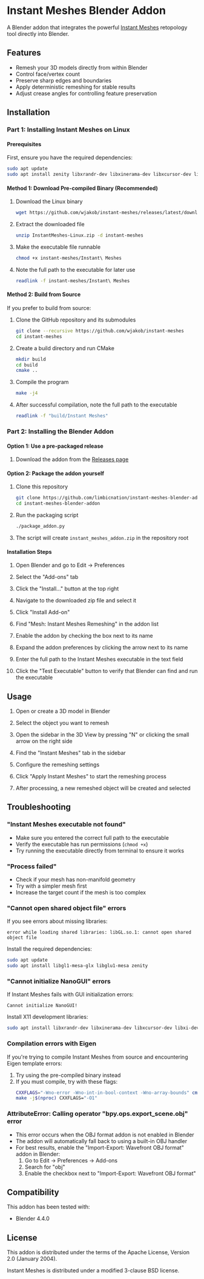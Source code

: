 # Instant Meshes Blender Addon

A Blender addon that integrates the powerful [Instant Meshes](https://github.com/wjakob/instant-meshes) retopology tool directly into Blender.

## Features

- Remesh your 3D models directly from within Blender
- Control face/vertex count
- Preserve sharp edges and boundaries
- Apply deterministic remeshing for stable results
- Adjust crease angles for controlling feature preservation

## Installation

### Part 1: Installing Instant Meshes on Linux

#### Prerequisites

First, ensure you have the required dependencies:

```bash
sudo apt update
sudo apt install zenity libxrandr-dev libxinerama-dev libxcursor-dev libxi-dev
```

#### Method 1: Download Pre-compiled Binary (Recommended)

1. Download the Linux binary
   ```bash
   wget https://github.com/wjakob/instant-meshes/releases/latest/download/InstantMeshes-Linux.zip
   ```

2. Extract the downloaded file
   ```bash
   unzip InstantMeshes-Linux.zip -d instant-meshes
   ```

3. Make the executable file runnable
   ```bash
   chmod +x instant-meshes/Instant\ Meshes
   ```

4. Note the full path to the executable for later use
   ```bash
   readlink -f instant-meshes/Instant\ Meshes
   ```

#### Method 2: Build from Source

If you prefer to build from source:

1. Clone the GitHub repository and its submodules
   ```bash
   git clone --recursive https://github.com/wjakob/instant-meshes
   cd instant-meshes
   ```

2. Create a build directory and run CMake
   ```bash
   mkdir build
   cd build
   cmake ..
   ```

3. Compile the program
   ```bash
   make -j4
   ```

4. After successful compilation, note the full path to the executable
   ```bash
   readlink -f "build/Instant Meshes"
   ```

### Part 2: Installing the Blender Addon

#### Option 1: Use a pre-packaged release

1. Download the addon from the [Releases page](https://github.com/limbicnation/instant-meshes-blender-addon/releases)

#### Option 2: Package the addon yourself

1. Clone this repository
   ```bash
   git clone https://github.com/limbicnation/instant-meshes-blender-addon.git
   cd instant-meshes-blender-addon
   ```

2. Run the packaging script
   ```bash
   ./package_addon.py
   ```

3. The script will create `instant_meshes_addon.zip` in the repository root

#### Installation Steps

1. Open Blender and go to Edit → Preferences

2. Select the "Add-ons" tab

3. Click the "Install..." button at the top right

4. Navigate to the downloaded zip file and select it

5. Click "Install Add-on"

6. Find "Mesh: Instant Meshes Remeshing" in the addon list

7. Enable the addon by checking the box next to its name

8. Expand the addon preferences by clicking the arrow next to its name

9. Enter the full path to the Instant Meshes executable in the text field

10. Click the "Test Executable" button to verify that Blender can find and run the executable

## Usage

1. Open or create a 3D model in Blender

2. Select the object you want to remesh

3. Open the sidebar in the 3D View by pressing "N" or clicking the small arrow on the right side

4. Find the "Instant Meshes" tab in the sidebar

5. Configure the remeshing settings

6. Click "Apply Instant Meshes" to start the remeshing process

7. After processing, a new remeshed object will be created and selected

## Troubleshooting

### "Instant Meshes executable not found"
* Make sure you entered the correct full path to the executable
* Verify the executable has run permissions (`chmod +x`)
* Try running the executable directly from terminal to ensure it works

### "Process failed"
* Check if your mesh has non-manifold geometry
* Try with a simpler mesh first
* Increase the target count if the mesh is too complex

### "Cannot open shared object file" errors
If you see errors about missing libraries:

```
error while loading shared libraries: libGL.so.1: cannot open shared object file
```

Install the required dependencies:
```bash
sudo apt update
sudo apt install libgl1-mesa-glx libglu1-mesa zenity
```

### "Cannot initialize NanoGUI" errors
If Instant Meshes fails with GUI initialization errors:

```
Cannot initialize NanoGUI! 
```

Install X11 development libraries:
```bash
sudo apt install libxrandr-dev libxinerama-dev libxcursor-dev libxi-dev zenity
```

### Compilation errors with Eigen
If you're trying to compile Instant Meshes from source and encountering Eigen template errors:

1. Try using the pre-compiled binary instead
2. If you must compile, try with these flags:
   ```bash
   CXXFLAGS="-Wno-error -Wno-int-in-bool-context -Wno-array-bounds" cmake ..
   make -j$(nproc) CXXFLAGS="-O1"
   ```

### AttributeError: Calling operator "bpy.ops.export_scene.obj" error
* This error occurs when the OBJ format addon is not enabled in Blender
* The addon will automatically fall back to using a built-in OBJ handler
* For best results, enable the "Import-Export: Wavefront OBJ format" addon in Blender:
  1. Go to Edit → Preferences → Add-ons
  2. Search for "obj"
  3. Enable the checkbox next to "Import-Export: Wavefront OBJ format"

## Compatibility

This addon has been tested with:
- Blender 4.4.0

## License

This addon is distributed under the terms of the Apache License, Version 2.0 (January 2004).

Instant Meshes is distributed under a modified 3-clause BSD license.